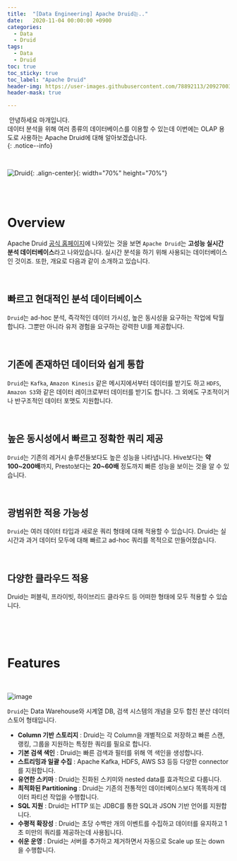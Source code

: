 ```yaml
---
title:  "[Data Engineering] Apache Druid는.."
date:   2020-11-04 00:00:00 +0900
categories:
  - Data
  - Druid
tags:
  - Data
  - Druid
toc: true
toc_sticky: true
toc_label: "Apache Druid"
header-img: https://user-images.githubusercontent.com/78892113/209270038-0e690c31-c629-404d-9a86-38fe361cb57a.png
header-mask: true

---
```


&nbsp;안녕하세요 마개입니다.  
데이터 분석을 위해 여러 종류의 데이터베이스를 이용할 수 있는데 이번에는 OLAP 용도로 사용하는 Apache Druid에 대해 알아보겠습니다.  
{: .notice--info}

<br>

![Druid](https://user-images.githubusercontent.com/78892113/209270038-0e690c31-c629-404d-9a86-38fe361cb57a.png){: .align-center}{: width="70%" height="70%"} 

<br><br>

# Overview

Apache Druid <a href="https://druid.apache.org/">공식 홈페이지</a>에 나와있는 것을 보면 `Apache Druid`는 **고성능 실시간 분석 데이터베이스**라고 나와있습니다. 실시간 분석을 하기 위해 사용되는 데이터베이스인 것이죠. 또한, 개요로 다음과 같이 소개하고 있습니다.

<br>

## 빠르고 현대적인 분석 데이터베이스

`Druid`는 ad-hoc 분석, 즉각적인 데이터 가시성, 높은 동시성을 요구하는 작업에 탁월합니다. 그뿐만 아니라 유저 경험을 요구하는 강력한 UI를 제공합니다.

<br>

## 기존에 존재하던 데이터와 쉽게 통합

`Druid`는 `Kafka`, `Amazon Kinesis` 같은 메시지에서부터 데이터를 받기도 하고 `HDFS`, `Amazon S3`와 같은 데이터 레이크로부터 데이터를 받기도 합니다. 그 외에도 구조적이거나 반구조적인 데이터 포맷도 지원합니다.

<br>

## 높은 동시성에서 빠르고 정확한 쿼리 제공

`Druid`는 기존의 레거시 솔루션들보다도 높은 성능을 나타냅니다. Hive보다는 **약 100~200배**까지, Presto보다는 **20~60배** 정도까지 빠른 성능을 보이는 것을 알 수 있습니다.

<br>

## 광범위한 적용 가능성

`Druid`는 여러 데이터 타입과 새로운 쿼리 형태에 대해 적용할 수 있습니다. Druid는 실시간과 과거 데이터 모두에 대해 빠르고 ad-hoc 쿼리를 목적으로 만들어졌습니다.

<br>

## 다양한 클라우드 적용

Druid는 퍼블릭, 프라이빗, 하이브리드 클라우드 등 어떠한 형태에 모두 적용할 수 있습니다. 

<br><br><br>

# Features

<br>

![image](https://user-images.githubusercontent.com/78892113/209306644-bbe72e1f-c1c8-4856-bca0-4af3bb207401.png)

`Druid`는 Data Warehouse와 시계열 DB, 검색 시스템의 개념을 모두 합친 분산 데이터 스토어 형태입니다.  

* **Column 기반 스토리지** : Druid는 각 Column을 개별적으로 저장하고 빠른 스캔, 랭킹, 그룹을 지원하는 특정한 쿼리를 필요로 합니다. 
* **기본 검색 색인** : Druid는 빠른 검색과 필터를 위해 역 색인을 생성합니다.
* **스트리밍과 일괄 수집** : Apache Kafka, HDFS, AWS S3 등등 다양한 connector를 지원합니다.
* **유연한 스키마** : Druid는 진화된 스키미와 nested data를 효과적으로 다룹니다.
* **최적화된 Partitioning** : Druid는 기존의 전통적인 데이터베이스보다 똑똑하게 데이터 파티션 작업을 수행합니다.
* **SQL 지원** : Druid는 HTTP 또는 JDBC를 통한 SQL과 JSON 기반 언어를 지원합니다.
* **수평적 확장성** : Druid는 초당 수백만 개의 이벤트를 수집하고 데이터를 유지하고 1초 미만의 쿼리를 제공하는데 사용됩니다.
* **쉬운 운영** : Druid는 서버를 추가하고 제거하면서 자동으로 Scale up 또는 down을 수행합니다. 